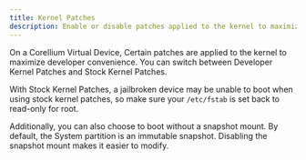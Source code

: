 ```yaml
---
title: Kernel Patches
description: Enable or disable patches applied to the kernel to maximize developer convenience.
---
```


On a Corellium Virtual Device, Certain patches are applied to the kernel to maximize developer convenience. You can switch between Developer Kernel Patches and Stock Kernel Patches.

With Stock Kernel Patches, a jailbroken device may be unable to boot when using stock kernel patches, so make sure your `/etc/fstab` is set back to read-only for root.

Additionally, you can also choose to boot without a snapshot mount. By default, the System partition is an immutable snapshot. Disabling the snapshot mount makes it easier to modify.

